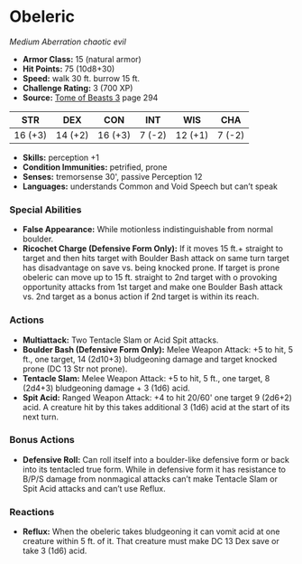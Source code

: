 # Obeleric

*Medium* *Aberration* *chaotic evil*

- **Armor Class:** 15 (natural armor)
- **Hit Points:** 75 (10d8+30)
- **Speed:** walk 30 ft. burrow 15 ft.
- **Challenge Rating:** 3 (700 XP)
- **Source:** [Tome of Beasts 3](https://koboldpress.com/kpstore/product/tome-of-beasts-3-for-5th-edition/) page 294

| STR | DEX | CON | INT | WIS | CHA |
| --- | --- | --- | --- | --- | --- |
| 16 (+3) | 14 (+2) | 16 (+3) | 7 (-2) | 12 (+1) | 7 (-2) |

- **Skills:** perception +1
- **Condition Immunities:** petrified, prone
- **Senses:** tremorsense 30', passive Perception 12
- **Languages:** understands Common and Void Speech but can’t speak

### Special Abilities

- **False Appearance:** While motionless indistinguishable from normal boulder.
- **Ricochet Charge (Defensive Form Only):** If it moves 15 ft.+ straight to target and then hits target with Boulder Bash attack on same turn target has disadvantage on save vs. being knocked prone. If target is prone obeleric can move up to 15 ft. straight to 2nd target with o provoking opportunity attacks from 1st target and make one Boulder Bash attack vs. 2nd target as a bonus action if 2nd target is within its reach.

### Actions

- **Multiattack:** Two Tentacle Slam or Acid Spit attacks.
- **Boulder Bash (Defensive Form Only):** Melee Weapon Attack: +5 to hit, 5 ft., one target, 14 (2d10+3) bludgeoning damage and target knocked prone (DC 13 Str not prone).
- **Tentacle Slam:** Melee Weapon Attack: +5 to hit, 5 ft., one target, 8 (2d4+3) bludgeoning damage + 3 (1d6) acid.
- **Spit Acid:** Ranged Weapon Attack: +4 to hit 20/60' one target 9 (2d6+2) acid. A creature hit by this takes additional 3 (1d6) acid at the start of its next turn.

### Bonus Actions

- **Defensive Roll:** Can roll itself into a boulder-like defensive form or back into its tentacled true form. While in defensive form it has resistance to B/P/S damage from nonmagical attacks can’t make Tentacle Slam or Spit Acid attacks and can’t use Reflux.

### Reactions

- **Reflux:** When the obeleric takes bludgeoning it can vomit acid at one creature within 5 ft. of it. That creature must make DC 13 Dex save or take 3 (1d6) acid.



